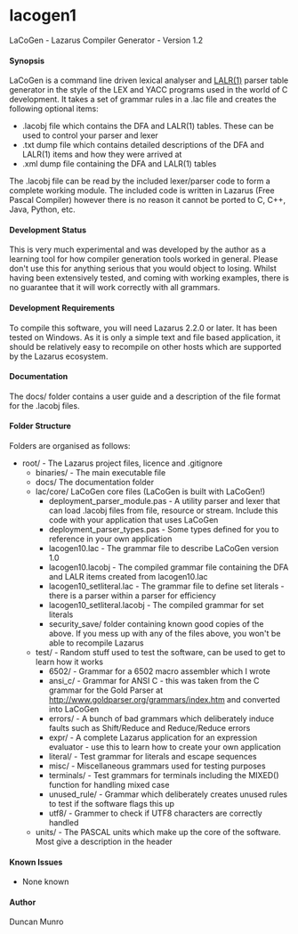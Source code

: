 # lacogen1
LaCoGen - Lazarus Compiler Generator - Version 1.2

#### Synopsis
LaCoGen is a command line driven lexical analyser and [LALR(1)](https://en.wikipedia.org/wiki/LALR_parser) parser table generator in the style of the LEX and YACC programs used in the world of C development. It takes a set of grammar rules in a .lac file and creates the following optional items:

* .lacobj file which contains the DFA and LALR(1) tables. These can be used to control your parser and lexer
* .txt dump file which contains detailed descriptions of the DFA and LALR(1) items and how they were arrived at
* .xml dump file containing the DFA and LALR(1) tables

The .lacobj file can be read by the included lexer/parser code to form a complete working module. The included code is written in Lazarus (Free Pascal Compiler) however there is no reason it cannot be ported to C, C++, Java, Python, etc.

#### Development Status
This is very much experimental and was developed by the author as a learning tool for how compiler generation tools worked in general.
Please don't use this for anything serious that you would object to losing. Whilst having been extensively tested, and coming with 
working examples, there is no guarantee that it will work correctly with all grammars.

#### Development Requirements
To compile this software, you will need Lazarus 2.2.0 or later. It has been tested on Windows. As it is
only a simple text and file based application, it should be relatively easy to recompile on other hosts which are
supported by the Lazarus ecosystem.

#### Documentation
The docs/ folder contains a user guide and a description of the file format for the .lacobj files.

#### Folder Structure
Folders are organised as follows:

* root/ - The Lazarus project files, licence and .gitignore
  * binaries/ - The main executable file
  * docs/ The documentation folder
  * lac/core/ LaCoGen core files (LaCoGen is built with LaCoGen!)
    * deployment_parser_module.pas - A utility parser and lexer that can load .lacobj files from file, resource or stream. Include this code with your application that uses LaCoGen
    * deployment_parser_types.pas - Some types defined for you to reference in your own application
    * lacogen10.lac - The grammar file to describe LaCoGen version 1.0
    * lacogen10.lacobj - The compiled grammar file containing the DFA and LALR items created from lacogen10.lac
    * lacogen10_setliteral.lac - The grammar file to define set literals - there is a parser within a parser for efficiency
    * lacogen10_setliteral.lacobj - The compiled grammar for set literals
    * security_save/ folder containing known good copies of the above. If you mess up with any of the files above, you won't be able to recompile Lazarus
  * test/ - Random stuff used to test the software, can be used to get to learn how it works
    * 6502/ - Grammar for a 6502 macro assembler which I wrote
    * ansi_c/ - Grammar for ANSI C - this was taken from the C grammar for the Gold Parser at http://www.goldparser.org/grammars/index.htm and converted into LaCoGen
    * errors/ - A bunch of bad grammars which deliberately induce faults such as Shift/Reduce and Reduce/Reduce errors
    * expr/ - A complete Lazarus application for an expression evaluator - use this to learn how to create your own application
    * literal/ - Test grammar for literals and escape sequences
    * misc/ - Miscellaneous grammars used for testing purposes
    * terminals/ - Test grammars for terminals including the MIXED() function for handling mixed case
    * unused_rule/ - Grammar which deliberately creates unused rules to test if the software flags this up
    * utf8/ - Grammer to check if UTF8 characters are correctly handled
  * units/ - The PASCAL units which make up the core of the software. Most give a description in the header

#### Known Issues 
* None known

#### Author
Duncan Munro
